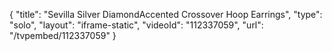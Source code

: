 {
    "title": "Sevilla Silver DiamondAccented Crossover Hoop Earrings",
    "type": "solo",
    "layout": "iframe-static",
    "videoId": "112337059",
    "url": "\/tvpembed\/112337059"
}